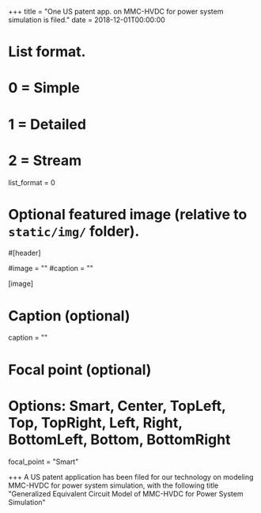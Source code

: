 +++
title = "One US patent app. on MMC-HVDC for power system simulation is filed."
date = 2018-12-01T00:00:00

# List format.
#   0 = Simple
#   1 = Detailed
#   2 = Stream
list_format = 0

# Optional featured image (relative to `static/img/` folder).
#[header]

#image = ""
#caption = ""

[image]
  # Caption (optional)
  caption = ""
  
  # Focal point (optional)
  # Options: Smart, Center, TopLeft, Top, TopRight, Left, Right, BottomLeft, Bottom, BottomRight
  focal_point = "Smart"

+++
A US patent application has been filed for our technology on modeling MMC-HVDC for power system simulation, with the following title "Generalized Equivalent Circuit Model of MMC-HVDC for Power System Simulation"
